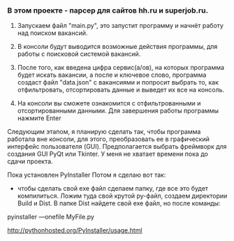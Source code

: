 ### В этом проекте - парсер для сайтов hh.ru и superjob.ru.

1. Запускаем файл "main.py", это запустит программу и начнёт работу над поиском вакансий.

2. В консоли будут выводится возможные действия программы, для работы с поисковой системой вакансий.

3. После того, как введена цифра сервис(а/ов), на которых программа будет искать вакансии, а после и ключевое слово, программа  создаст файл "data.json" с вакансиями и попросит выбрать то, как отфильтровать, отсортировать данные и выведет их все на консоль.

4. На консоли вы сможете ознакомится с отфильтрованными и отсортированными данными. Для завершения работы программы нажмите Enter

Следующим этапом, я планирую сделать так, чтобы программа работала вне консоли, для этого, преобразовать ее в графический интерфейс пользователя (GUI). Предполагается  выбрать фреймворк для создания GUI PyQt или Tkinter.
У меня не хватает времени пока до сдачи проекта.

Пока установлен PyInstaller 
Потом я сделаю вот так: 
- чтобы сделать свой exe файл сделаем папку, где все это будет компилиться. Ложим туда свой крутой py-файл, создаем директории Build и  Dist. В папке Dist найдете свой exe файл, но после команды:

pyinstaller —onefile MyFile.py

http://pythonhosted.org/PyInstaller/usage.html
